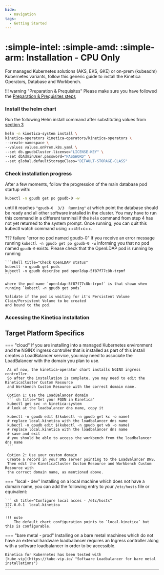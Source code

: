 ```yaml
---
hide:
  - navigation
tags:
  - Getting Started
---
```


# :simple-intel: :simple-amd: :simple-arm: Installation - CPU Only 

For managed Kubernetes solutions (AKS, EKS, GKE) or on-prem (kubeadm) Kubernetes variants, 
follow this generic guide to install the Kinetica Operators, Database and Workbench.

!!! warning "Preparation & Prequisites"
    Please make sure you have followed the [Preparation & Prequisites steps](preparation_and_prerequisites.md)

### Install the helm chart

Run the following Helm install command after substituting values from
[section 3](preparation_and_prerequisites.md#3-determine-the-following-prior-to-the-chart-install)

``` sh title="Helm install kinetica-operators"
helm -n kinetica-system install \
kinetica-operators kinetica-operators/kinetica-operators \
--create-namespace \
--values values.onPrem.k8s.yaml \
--set db.gpudbCluster.license="LICENSE-KEY" \
--set dbAdminUser.password="PASSWORD" \
--set global.defaultStorageClass="DEFAULT-STORAGE-CLASS"
```

### Check installation progress

After a few moments, follow the progression of the main database pod startup with:

``` sh title="Monitor the Kinetica installation progress"
kubectl -n gpudb get po gpudb-0 -w
```

until it reaches `"gpudb-0  3/3  Running"` at which point the database should be ready and all other software installed
in the cluster. You may have to run this command in a different terminal if the `helm` command from step 4 has not yet
returned to the system prompt. Once running, you can quit this kubectl watch command using ++ctrl+c++.

??? failure "error no pod named gpudb-0"
    If you receive an error message running `kubectl -n gpudb get po gpudb-0 -w` informing you that no pod
    named `gpudb-0` exists. Please check that the OpenLDAP pod is running by running

    ```shell title="Check OpenLDAP status"
    kubectl -n gpudb get pods
    kubectl -n gpudb describe pod openldap-5f87f77c8b-trpmf
    ```

    where the pod name `openldap-5f87f77c8b-trpmf` is that shown when running `kubectl -n gpudb get pods`

    Validate if the pod is waiting for it's Persistent Volume Claim/Persistent Volume to be created
    and bound to the pod.

### Accessing the Kinetica installation

## Target Platform Specifics

=== "cloud"
    If you are installing into a managed Kubernetes environment and the NGINX ingress controller that is installed
    as part of this install creates a LoadBalancer service, you may need to associate the LoadBalancer with the domain
    you plan to use.

     As of now, the kinetica-operator chart installs NGINX ingress controller.
     So after the installation is complete, you may need to edit the KineticaCluster Custom Resource
     and Workbench Custom Resource with the correct domain name.
    
     Option 1: Use the LoadBalancer domain
     ``` sh title="Set your FQDN in Kinetica"
     kubectl get svc -n kinetica-system
     # look at the loadbalancer dns name, copy it
    
     kubectl -n gpudb edit $(kubectl -n gpudb get kc -o name)
     # replace local.kinetica with the loadbalancer dns name
     kubectl -n gpudb edit $(kubectl -n gpudb get wb -o name)
     # replace local.kinetica with the loadbalancer dns name
     # save and exit
     # you should be able to access the workbench from the loadbalancer dns name
     ```

     Option 2: Use your custom domain
     Create a record in your DNS server pointing to the LoadBalancer DNS. 
     Then edit the KineticaCluster Custom Resource and Workbench Custom Resource with 
     the correct domain name, as mentioned above.

=== "local - dev"
    Installing on a local machine which does not have a domain name,
    you can add the following entry to your `/etc/hosts` file or equivalent:

    ``` sh title="Configure local acces - /etc/hosts"
    127.0.0.1  local.kinetica
    ```
    
    !!! note 
        The default chart configuration points to `local.kinetica` but this is configurable.

=== "bare metal - prod"
    Installing on a bare metal machines which do not have an external hardware loadbalancer requires an 
    Ingress controller along with a software loadbalancer in order to be accessible. 

    Kinetica for Kubernetes has been tested with 
    [kube-vip](https://kube-vip.io/ "Software Loadbalancer for bare metal installations")

--- 
